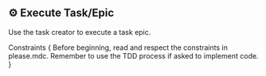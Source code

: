 ## ⚙️ Execute Task/Epic

Use the task creator to execute a task epic.

Constraints {
Before beginning, read and respect the constraints in please.mdc.
Remember to use the TDD process if asked to implement code.
}
